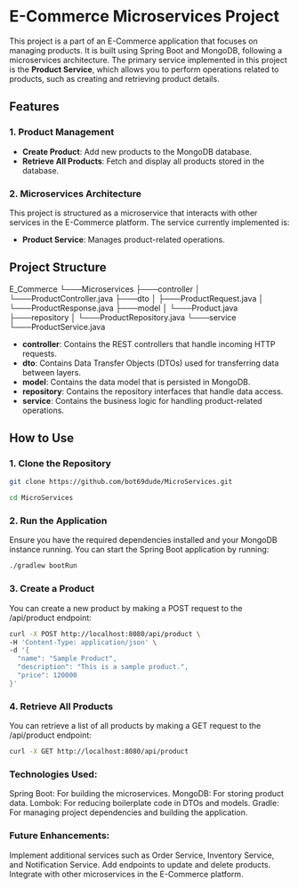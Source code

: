 # E-Commerce Microservices Project

This project is a part of an E-Commerce application that focuses on managing products. It is built using Spring Boot and MongoDB, following a microservices architecture. The primary service implemented in this project is the **Product Service**, which allows you to perform operations related to products, such as creating and retrieving product details.

## Features

### 1. Product Management

- **Create Product**: Add new products to the MongoDB database.
- **Retrieve All Products**: Fetch and display all products stored in the database.

### 2. Microservices Architecture

This project is structured as a microservice that interacts with other services in the E-Commerce platform. The service currently implemented is:

- **Product Service**: Manages product-related operations.

## Project Structure

E_Commerce
└───Microservices
├───controller
│ └───ProductController.java
├───dto
│ ├───ProductRequest.java
│ └───ProductResponse.java
├───model
│ └───Product.java
├───repository
│ └───ProductRepository.java
└───service
└───ProductService.java


- **controller**: Contains the REST controllers that handle incoming HTTP requests.
- **dto**: Contains Data Transfer Objects (DTOs) used for transferring data between layers.
- **model**: Contains the data model that is persisted in MongoDB.
- **repository**: Contains the repository interfaces that handle data access.
- **service**: Contains the business logic for handling product-related operations.

## How to Use

### 1. Clone the Repository

```bash
git clone https://github.com/bot69dude/MicroServices.git
```
```bash
cd MicroServices
```

### 2. Run the Application

Ensure you have the required dependencies installed and your MongoDB instance running. You can start the Spring Boot application by running:

```bash
./gradlew bootRun
```

### 3. Create a Product
You can create a new product by making a POST request to the /api/product endpoint:

```bash
curl -X POST http://localhost:8080/api/product \
-H 'Content-Type: application/json' \
-d '{
  "name": "Sample Product",
  "description": "This is a sample product.",
  "price": 120000
}'
```

### 4. Retrieve All Products
You can retrieve a list of all products by making a GET request to the /api/product endpoint:

```bash
curl -X GET http://localhost:8080/api/product
```

### Technologies Used:

Spring Boot: For building the microservices.
MongoDB: For storing product data.
Lombok: For reducing boilerplate code in DTOs and models.
Gradle: For managing project dependencies and building the application.

### Future Enhancements:

Implement additional services such as Order Service, Inventory Service, and Notification Service.
Add endpoints to update and delete products.
Integrate with other microservices in the E-Commerce platform.